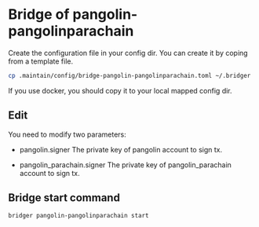 Bridge of pangolin-pangolinparachain
===

Create the configuration file in your config dir. You can create it by coping from a template file.

  ```bash
  cp .maintain/config/bridge-pangolin-pangolinparachain.toml ~/.bridger
  ``` 

  If you use docker, you should copy it to your local mapped config dir.

## Edit

You need to modify two parameters:

* pangolin.signer
  The private key of pangolin account to sign tx.

* pangolin_parachain.signer
  The private key of pangolin_parachain account to sign tx.

## Bridge start command

```bash
bridger pangolin-pangolinparachain start
```